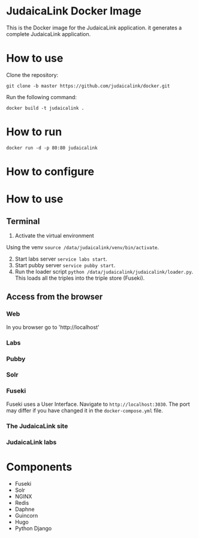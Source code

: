 # JudaicaLink Docker Image

This is the Docker image for the JudaicaLink application.
it generates a complete JudaicaLink application.

# How to use

Clone the repository:

    git clone -b master https://github.com/judaicalink/docker.git

Run the following command:

    docker build -t judaicalink .


# How to run

    docker run -d -p 80:80 judaicalink

# How to configure

# How to use
## Terminal

1. Activate the virtual environment

Using the venv `source /data/judaicalink/venv/bin/activate`.

2. Start labs server `service labs start`.
3. Start pubby server `service pubby start`.
4. Run the loader script `python /data/judaicalink/judaicalink/loader.py`.
This loads all the triples into the triple store (Fuseki).

## Access from the browser
### Web
In you browser go to 'http://localhost'

### Labs

### Pubby 

### Solr


### Fuseki
Fuseki uses a User Interface. Navigate to `http://localhost:3030`. The port may differ if you have changed it in the `docker-compose.yml` file.

### The JudaicaLink site

### JudaicaLink labs



# Components
* Fuseki
* Solr
* NGINX
* Redis
* Daphne
* Guincorn
* Hugo
* Python Django